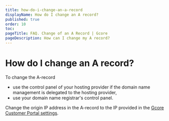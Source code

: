 ```yaml
---
title: how-do-i-change-an-a-record
displayName: How do I change an A record?
published: true
order: 10
toc:
pageTitle: FAQ. Change of an A Record | Gcore
pageDescription: How can I change my A record?
---
```

# How do I change an A record?

To change the A-record

- use the control panel of your hosting provider if the domain name management is delegated to the hosting provider,
- use your domain name registrar's control panel.

Change the origin IP address in the A-record to the IP provided in the <a href="https://gcore.com/docs/web-security/create-and-configure-a-protected-resource" target="_blank">Gcore Customer Portal settings</a>.